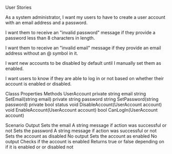User Stories

As a system administrator,
I want my users to have to create a user account with an email address and a password.

I want them to receive an "invalid password" message if they provide a
password less than 8 characters in length.

I want them to receive an "invalid email" message if they provide an email
address without an @ symbol in it.

I want new accounts to be disabled by default until I manually set them as enabled.

I want users to know if they are able to log in or not based on whether their
account is enabled or disabled.

Classs			Properties			Methods
UserAccount		private string email		string SetEmail(string email) 				private string password		string SetPassword(string password)			private bool status		void DisableAccount(UserAccount 							account)
							void EnableAccount(UserAccount 							account)
							bool CanLogIn(UserAccount 								account)

			


Scenario				Output
Sets the email				A string message if action was successful or not
Sets the password			A string message if action was successful or not
Sets the account as disabled		No output
Sets the account as enabled		No output
Checks if the account is enabled		Returns true or false depending on if it is enabled or or disabled				not
